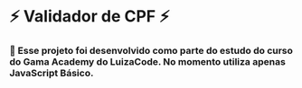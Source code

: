 # ⚡ Validador de CPF ⚡

### 🌱 Esse projeto foi desenvolvido como parte do estudo do curso do Gama Academy do LuizaCode. No momento utiliza apenas JavaScript Básico.
